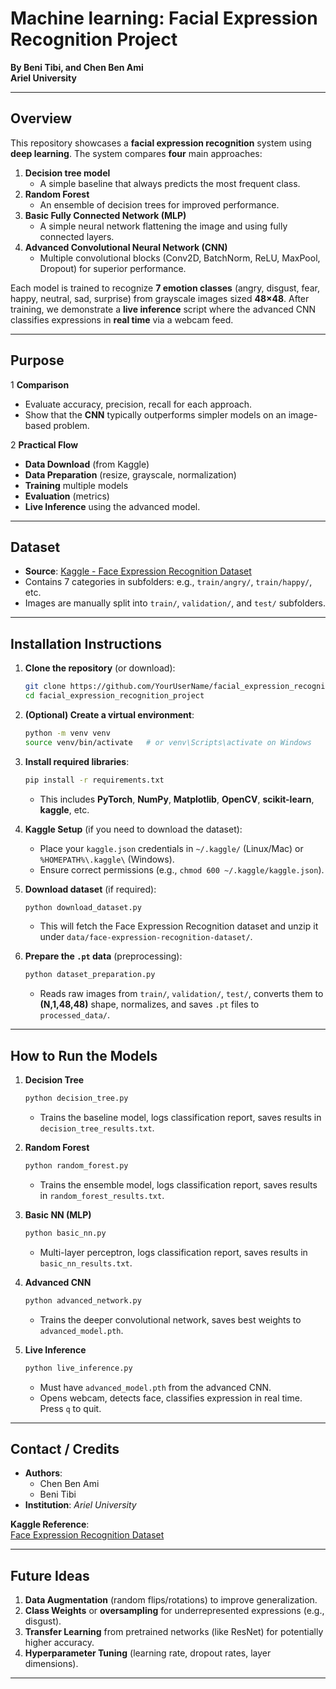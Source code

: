 
# **Machine learning: Facial Expression Recognition Project**  
**By Beni Tibi, and Chen Ben Ami**  
**Ariel University**

---

## **Overview**

This repository showcases a **facial expression recognition** system using **deep learning**. The system compares **four** main approaches:

1. **Decision tree model**  
   - A simple baseline that always predicts the most frequent class.
2. **Random Forest**
    - An ensemble of decision trees for improved performance.
3. **Basic Fully Connected Network (MLP)**  
   - A simple neural network flattening the image and using fully connected layers.
4. **Advanced Convolutional Neural Network (CNN)**  
   - Multiple convolutional blocks (Conv2D, BatchNorm, ReLU, MaxPool, Dropout) for superior performance.

Each model is trained to recognize **7 emotion classes** (angry, disgust, fear, happy, neutral, sad, surprise) from grayscale images sized **48×48**. After training, we demonstrate a **live inference** script where the advanced CNN classifies expressions in **real time** via a webcam feed.

---

## **Purpose**

1 **Comparison**  
   - Evaluate accuracy, precision, recall for each approach.  
   - Show that the **CNN** typically outperforms simpler models on an image-based problem.

2 **Practical Flow**  
   - **Data Download** (from Kaggle)  
   - **Data Preparation** (resize, grayscale, normalization)  
   - **Training** multiple models  
   - **Evaluation** (metrics)  
   - **Live Inference** using the advanced model.

---

## **Dataset**

- **Source**: [Kaggle - Face Expression Recognition Dataset](https://www.kaggle.com/datasets/jonathanoheix/face-expression-recognition-dataset)  
- Contains 7 categories in subfolders: e.g., `train/angry/`, `train/happy/`, etc.
- Images are manually split into `train/`, `validation/`, and `test/` subfolders.

---

## **Installation Instructions**

1. **Clone the repository** (or download):
   ```bash
   git clone https://github.com/YourUserName/facial_expression_recognition_project.git
   cd facial_expression_recognition_project
   ```

2. **(Optional) Create a virtual environment**:
   ```bash
   python -m venv venv
   source venv/bin/activate   # or venv\Scripts\activate on Windows
   ```

3. **Install required libraries**:
   ```bash
   pip install -r requirements.txt
   ```
   - This includes **PyTorch**, **NumPy**, **Matplotlib**, **OpenCV**, **scikit-learn**, **kaggle**, etc.

4. **Kaggle Setup** (if you need to download the dataset):
   - Place your `kaggle.json` credentials in `~/.kaggle/` (Linux/Mac) or `%HOMEPATH%\.kaggle\` (Windows).  
   - Ensure correct permissions (e.g., `chmod 600 ~/.kaggle/kaggle.json`).

5. **Download dataset** (if required):
   ```bash
   python download_dataset.py
   ```
   - This will fetch the Face Expression Recognition dataset and unzip it under `data/face-expression-recognition-dataset/`.

6. **Prepare the `.pt` data** (preprocessing):
   ```bash
   python dataset_preparation.py
   ```
   - Reads raw images from `train/`, `validation/`, `test/`, converts them to **(N,1,48,48)** shape, normalizes, and saves `.pt` files to `processed_data/`.

---

## **How to Run the Models**

1. **Decision Tree**  
   ```bash
   python decision_tree.py
   ```
    - Trains the baseline model, logs classification report, saves results in `decision_tree_results.txt`.

2. **Random Forest**  
   ```bash
   python random_forest.py
   ```
   - Trains the ensemble model, logs classification report, saves results in `random_forest_results.txt`.

3. **Basic NN (MLP)**  
   ```bash
   python basic_nn.py
   ```
   - Multi-layer perceptron, logs classification report, saves results in `basic_nn_results.txt`.

4. **Advanced CNN**  
   ```bash
   python advanced_network.py
   ```
   - Trains the deeper convolutional network, saves best weights to `advanced_model.pth`.

5. **Live Inference**  
   ```bash
   python live_inference.py
   ```
   - Must have `advanced_model.pth` from the advanced CNN.  
   - Opens webcam, detects face, classifies expression in real time. Press `q` to quit.

---

## **Contact / Credits**

- **Authors**:  
  - Chen Ben Ami
  - Beni Tibi  
- **Institution**: *Ariel University*  

**Kaggle Reference**:  
[Face Expression Recognition Dataset](https://www.kaggle.com/datasets/jonathanoheix/face-expression-recognition-dataset)

---
## **Future Ideas**

1. **Data Augmentation** (random flips/rotations) to improve generalization.  
2. **Class Weights** or **oversampling** for underrepresented expressions (e.g., disgust).  
3. **Transfer Learning** from pretrained networks (like ResNet) for potentially higher accuracy.  
4. **Hyperparameter Tuning** (learning rate, dropout rates, layer dimensions).
---
